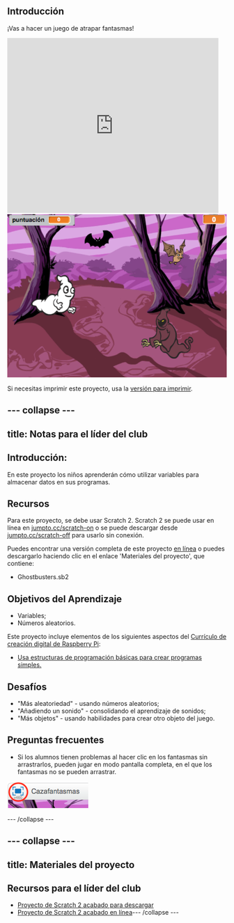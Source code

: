 ## Introducción

¡Vas a hacer un juego de atrapar fantasmas!

<div class="scratch-preview">
  <iframe allowtransparency="true" width="485" height="402" src="https://scratch.mit.edu/projects/embed/60787262/?autostart=false" frameborder="0"></iframe>
  <img src="images/ghost-final.png">
</div>

Si necesitas imprimir este proyecto, usa la [versión para imprimir](https://projects.raspberrypi.org/en/projects/ghostbusters/print).

## \--- collapse \---

## title: Notas para el líder del club

## Introducción:

En este proyecto los niños aprenderán cómo utilizar variables para almacenar datos en sus programas.

## Recursos

Para este proyecto, se debe usar Scratch 2. Scratch 2 se puede usar en línea en [jumpto.cc/scratch-on](http://jumpto.cc/scratch-on) o se puede descargar desde [jumpto.cc/scratch-off](http://jumpto.cc/scratch-off) para usarlo sin conexión.

Puedes encontrar una versión completa de este proyecto [en línea](http://scratch.mit.edu/projects/60787262/#editor) o puedes descargarlo haciendo clic en el enlace 'Materiales del proyecto', que contiene:

* Ghostbusters.sb2

## Objetivos del Aprendizaje

* Variables;
* Números aleatorios.

Este proyecto incluye elementos de los siguientes aspectos del [Currículo de creación digital de Raspberry Pi](http://rpf.io/curriculum):

* [Usa estructuras de programación básicas para crear programas simples.](https://www.raspberrypi.org/curriculum/programming/creator)

## Desafíos

* "Más aleatoriedad" - usando números aleatorios;
* "Añadiendo un sonido" - consolidando el aprendizaje de sonidos;
* "Más objetos" - usando habilidades para crear otro objeto del juego.

## Preguntas frecuentes

* Si los alumnos tienen problemas al hacer clic en los fantasmas sin arrastrarlos, pueden jugar en modo pantalla completa, en el que los fantasmas no se pueden arrastrar.

![screenshot](images/ghost-fullscreen.png)

\--- /collapse \---

## \--- collapse \---

## title: Materiales del proyecto

## Recursos para el líder del club

* [Proyecto de Scratch 2 acabado para descargar](resources/Ghostbusters.sb2)
* [Proyecto de Scratch 2 acabado en línea](http://scratch.mit.edu/projects/60787262/#editor)\--- /collapse \---